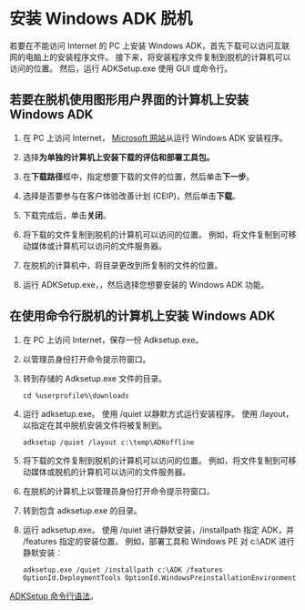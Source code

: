 # <a name="install-the-windows-adk-offline"></a>安装 Windows ADK 脱机

若要在不能访问 Internet 的 PC 上安装 Windows ADK，首先下载可以访问互联网的电脑上的安装程序文件。 接下来，将安装程序文件复制到脱机的计算机可以访问的位置。 然后，运行 ADKSetup.exe 使用 GUI 或命令行。

## <a name="to-install-the-windows-adk-on-an-offline-computer-using-the-gui"></a>若要在脱机使用图形用户界面的计算机上安装 Windows ADK
1. 在 PC 上访问 Internet， [Microsoft 网站](https://developer.microsoft.com/en-us/windows/hardware/windows-assessment-deployment-kit)从运行 Windows ADK 安装程序。
2. 选择**为单独的计算机上安装下载的评估和部署工具包。**
3. 在**下载路径**框中，指定想要下载的文件的位置，然后单击**下一步**。
4. 选择是否要参与在客户体验改善计划 (CEIP)，然后单击**下载**。 
5. 下载完成后，单击**关闭**。
6. 将下载的文件复制到脱机的计算机可以访问的位置。
    例如，将文件复制到可移动媒体或计算机可以访问的文件服务器。

7. 在脱机的计算机中，将目录更改到所复制的文件的位置。
8. 运行 ADKSetup.exe，，然后选择您想要安装的 Windows ADK 功能。

## <a name="to-install-the-windows-adk-on-an-offline-computer-using-the-command-line"></a>在使用命令行脱机的计算机上安装 Windows ADK
1. 在 PC 上访问 Internet，保存一份 Adksetup.exe。
2. 以管理员身份打开命令提示符窗口。
3. 转到存储的 Adksetup.exe 文件的目录。
        
    ```
    cd %userprofile%\downloads
    ```

4. 运行 adksetup.exe。 使用 /quiet 以静默方式运行安装程序。 使用 /layout，以指定在其中脱机安装文件将被复制到。

    ```
    adksetup /quiet /layout c:\temp\ADKoffline
    ```

5. 将下载的文件复制到脱机的计算机可以访问的位置。
    例如，将文件复制到可移动媒体或脱机的计算机可以访问的文件服务器。
6. 在脱机的计算机上以管理员身份打开命令提示符窗口。
7. 转到包含 adksetup.exe 的目录。
8. 运行 adksetup.exe。 使用 /quiet 进行静默安装，/installpath 指定 ADK，并 /features 指定的安装位置。 例如，部署工具和 Windows PE 对 c:\ADK 进行静默安装︰ 

    ```
    adksetup.exe /quiet /installpath c:\ADK /features OptionId.DeploymentTools OptionId.WindowsPreinstallationEnvironment
    ```
    
[ADKSetup 命令行语法](https://technet.microsoft.com/en-us/library/dn621910.aspx)。